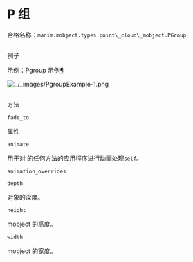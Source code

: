 # P 组

合格名称：`manim.mobject.types.point\_cloud\_mobject.PGroup`


```py

```

例子

示例：Pgroup 示例[¶](#pgroupexample)

![../_images/PgroupExample-1.png](../_images/PgroupExample-1.png)

```py

```


方法

`fade_to`

属性

`animate`

用于对 的任何方法的应用程序进行动画处理`self`。

`animation_overrides`

`depth`

对象的深度。

`height`

mobject 的高度。

`width`

mobject 的宽度。
